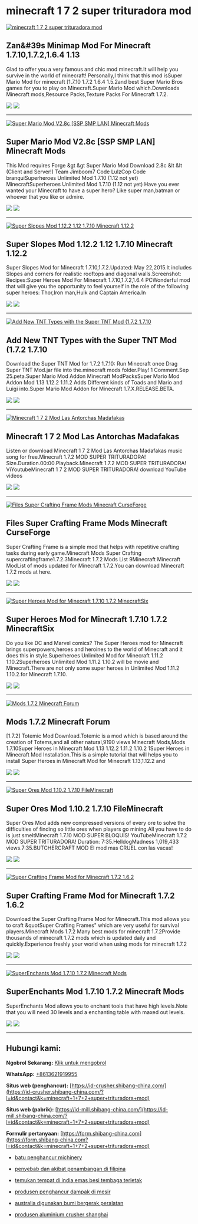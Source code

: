 # minecraft 1 7 2 super trituradora mod

<a href="https://swt.shibang-china.com/?l=id&img&k=minecraft+1+7+2+super+trituradora+mod" target="_blank">![minecraft 1 7 2 super trituradora mod](http://static.shibang-china.com/all-800x300/1506.jpg)</a>

## Zan&#39s Minimap Mod For Minecraft 1.7.10,1.7.2,1.6.4 1.13
Glad to offer you a very famous and chic mod minecraft.It will help you survive in the world of minecraft! Personally,I think that this mod isSuper Mario Mod for minecraft [1.7.10 1.7.2 1.6.4 1.5.2and best Super Mario Bros games for you to play on Minecraft.Super Mario Mod which.Downloads Minecraft mods,Resource Packs,Texture Packs For Minecraft 1.7.2.


<a href="https://whatsapp.shibangsoft.com/WhatsApp.php" target="_blank" title="WhatsApp">![](http://static.shibang-china.com/icon/whatsapp.png)</a> <a href="https://swt.shibang-china.com/?l=id&icon&k=minecraft+1+7+2+super+trituradora+mod" target="_blank">![](http://static.shibang-china.com/icon/chat-id.png)</a>

---

<a href="https://swt.shibang-china.com/?l=id&img&k=minecraft+1+7+2+super+trituradora+mod" target="_blank">![Super Mario Mod V2.8c [SSP SMP LAN] Minecraft Mods](http://static.shibang-china.com/all-800x300/914.jpg)</a>

## Super Mario Mod V2.8c [SSP SMP LAN] Minecraft Mods
This Mod requires Forge &gt &gt Super Mario Mod Download 2.8c &lt &lt (Client and Server!) Team Jimboom7 Code LulzCop Code branquiSuperheroes Unlimited Mod 1.7.10 (1.12 not yet) MinecraftSuperheroes Unlimited Mod 1.7.10 (1.12 not yet) Have you ever wanted your Minecraft to have a super hero? Like super man,batman or whoever that you like or admire.


<a href="https://whatsapp.shibangsoft.com/WhatsApp.php" target="_blank" title="WhatsApp">![](http://static.shibang-china.com/icon/whatsapp.png)</a> <a href="https://swt.shibang-china.com/?l=id&icon&k=minecraft+1+7+2+super+trituradora+mod" target="_blank">![](http://static.shibang-china.com/icon/chat-id.png)</a>

---

<a href="https://swt.shibang-china.com/?l=id&img&k=minecraft+1+7+2+super+trituradora+mod" target="_blank">![Super Slopes Mod 1.12.2 1.12 1.7.10 Minecraft 1.12.2](http://static.shibang-china.com/all-800x300/187.jpg)</a>

## Super Slopes Mod 1.12.2 1.12 1.7.10 Minecraft 1.12.2
Super Slopes Mod for Minecraft 1.7.10,1.7.2.Updated: May 22,2015.It includes Slopes and corners for realistic rooftops and diagonal walls.Screenshot: Recipes:Super Heroes Mod For Minecraft 1.7.10,1.7.2,1.6.4 PCWonderful mod that will give you the opportunity to feel yourself in the role of the following super heroes: Thor,Iron man,Hulk and Captain America.In


<a href="https://whatsapp.shibangsoft.com/WhatsApp.php" target="_blank" title="WhatsApp">![](http://static.shibang-china.com/icon/whatsapp.png)</a> <a href="https://swt.shibang-china.com/?l=id&icon&k=minecraft+1+7+2+super+trituradora+mod" target="_blank">![](http://static.shibang-china.com/icon/chat-id.png)</a>

---

<a href="https://swt.shibang-china.com/?l=id&img&k=minecraft+1+7+2+super+trituradora+mod" target="_blank">![Add New TNT Types with the Super TNT Mod (1.7.2 1.7.10](http://static.shibang-china.com/all-800x300/678.jpg)</a>

## Add New TNT Types with the Super TNT Mod (1.7.2 1.7.10
Download the Super TNT Mod for 1.7.2 1.7.10: Run Minecraft once Drag Super TNT Mod.jar file into the.minecraft mods folder.Play! 1 Comment.Sep 25.peta.Super Mario Mod Addon Minecraft ModPacksSuper Mario Mod Addon Mod 1.13 1.12.2 1.11.2 Adds Different kinds of Toads and Mario and Luigi into.Super Mario Mod Addon for Minecraft 1.7.X.RELEASE.BETA.


<a href="https://whatsapp.shibangsoft.com/WhatsApp.php" target="_blank" title="WhatsApp">![](http://static.shibang-china.com/icon/whatsapp.png)</a> <a href="https://swt.shibang-china.com/?l=id&icon&k=minecraft+1+7+2+super+trituradora+mod" target="_blank">![](http://static.shibang-china.com/icon/chat-id.png)</a>

---

<a href="https://swt.shibang-china.com/?l=id&img&k=minecraft+1+7+2+super+trituradora+mod" target="_blank">![Minecraft 1 7 2 Mod Las Antorchas Madafakas](http://static.shibang-china.com/all-800x300/688.jpg)</a>

## Minecraft 1 7 2 Mod Las Antorchas Madafakas
Listen or download Minecraft 1 7 2 Mod Las Antorchas Madafakas music song for free.Minecraft 1.7.2 MOD SUPER TRITURADORA! Size.Duration.00:00.Playback.Minecraft 1.7.2 MOD SUPER TRITURADORA! ViYoutubeMinecraft 1 7 2 MOD SUPER TRITURADORA! download YouTube videos


<a href="https://whatsapp.shibangsoft.com/WhatsApp.php" target="_blank" title="WhatsApp">![](http://static.shibang-china.com/icon/whatsapp.png)</a> <a href="https://swt.shibang-china.com/?l=id&icon&k=minecraft+1+7+2+super+trituradora+mod" target="_blank">![](http://static.shibang-china.com/icon/chat-id.png)</a>

---

<a href="https://swt.shibang-china.com/?l=id&img&k=minecraft+1+7+2+super+trituradora+mod" target="_blank">![Files Super Crafting Frame Mods Minecraft CurseForge](http://static.shibang-china.com/all-800x300/887.jpg)</a>

## Files Super Crafting Frame Mods Minecraft CurseForge
Super Crafting Frame is a simple mod that helps with repetitive crafting tasks during early game.Minecraft Mods Super Crafting supercraftingframe1.7.2.3Minecraft 1.7.2 Mods List 9Minecraft Minecraft ModList of mods updated for Minecraft 1.7.2.You can download Minecraft 1.7.2 mods at here.


<a href="https://whatsapp.shibangsoft.com/WhatsApp.php" target="_blank" title="WhatsApp">![](http://static.shibang-china.com/icon/whatsapp.png)</a> <a href="https://swt.shibang-china.com/?l=id&icon&k=minecraft+1+7+2+super+trituradora+mod" target="_blank">![](http://static.shibang-china.com/icon/chat-id.png)</a>

---

<a href="https://swt.shibang-china.com/?l=id&img&k=minecraft+1+7+2+super+trituradora+mod" target="_blank">![Super Heroes Mod for Minecraft 1.7.10 1.7.2 MinecraftSix](http://static.shibang-china.com/all-800x300/648.jpg)</a>

## Super Heroes Mod for Minecraft 1.7.10 1.7.2 MinecraftSix
Do you like DC and Marvel comics? The Super Heroes mod for Minecraft brings superpowers,heroes and heroines to the world of Minecraft and it does this in style.Superheroes Unlimited Mod for Minecraft 1.11.2 1.10.2Superheroes Unlimited Mod 1.11.2 1.10.2 will be movie and Minecraft.There are not only some super heroes in Unlimited Mod 1.11.2 1.10.2.for Minecraft 1.7.10.


<a href="https://whatsapp.shibangsoft.com/WhatsApp.php" target="_blank" title="WhatsApp">![](http://static.shibang-china.com/icon/whatsapp.png)</a> <a href="https://swt.shibang-china.com/?l=id&icon&k=minecraft+1+7+2+super+trituradora+mod" target="_blank">![](http://static.shibang-china.com/icon/chat-id.png)</a>

---

<a href="https://swt.shibang-china.com/?l=id&img&k=minecraft+1+7+2+super+trituradora+mod" target="_blank">![Mods 1.7.2 Minecraft Forum](http://static.shibang-china.com/all-800x300/338.jpg)</a>

## Mods 1.7.2 Minecraft Forum
[1.7.2] Totemic Mod Download.Totemic is a mod which is based around the creation of Totems,and all other natural,9190 views Minecraft Mods,Mods 1.7.10Super Heroes in Minecraft Mod 1.13 1.12.2 1.11.2 1.10.2 1Super Heroes in Minecraft Mod Installation.This is a simple tutorial that will helps you to install Super Heroes in Minecraft Mod for Minecraft 1.13,1.12.2 and


<a href="https://whatsapp.shibangsoft.com/WhatsApp.php" target="_blank" title="WhatsApp">![](http://static.shibang-china.com/icon/whatsapp.png)</a> <a href="https://swt.shibang-china.com/?l=id&icon&k=minecraft+1+7+2+super+trituradora+mod" target="_blank">![](http://static.shibang-china.com/icon/chat-id.png)</a>

---

<a href="https://swt.shibang-china.com/?l=id&img&k=minecraft+1+7+2+super+trituradora+mod" target="_blank">![Super Ores Mod 1.10.2 1.7.10 FileMinecraft](http://static.shibang-china.com/all-800x300/646.jpg)</a>

## Super Ores Mod 1.10.2 1.7.10 FileMinecraft
Super Ores Mod adds new compressed versions of every ore to solve the difficulties of finding so little ores when players go mining.All you have to do is just smeltMinecraft 1.7.10 MOD SUPER BLOQUIS! YouTubeMinecraft 1.7.2 MOD SUPER TRITURADORA! Duration: 7:35.HelldogMadness 1,019,433 views.7:35.BUTCHERCRAFT MOD El mod mas CRUEL con las vacas!


<a href="https://whatsapp.shibangsoft.com/WhatsApp.php" target="_blank" title="WhatsApp">![](http://static.shibang-china.com/icon/whatsapp.png)</a> <a href="https://swt.shibang-china.com/?l=id&icon&k=minecraft+1+7+2+super+trituradora+mod" target="_blank">![](http://static.shibang-china.com/icon/chat-id.png)</a>

---

<a href="https://swt.shibang-china.com/?l=id&img&k=minecraft+1+7+2+super+trituradora+mod" target="_blank">![Super Crafting Frame Mod for Minecraft 1.7.2 1.6.2](http://static.shibang-china.com/all-800x300/289.jpg)</a>

## Super Crafting Frame Mod for Minecraft 1.7.2 1.6.2
Download the Super Crafting Frame Mod for Minecraft.This mod allows you to craft &quotSuper Crafting Frames" which are very useful for survival players.Minecraft Mods 1.7.2 Many best mods for minecraft 1.7.2Provide thousands of minecraft 1.7.2 mods which is updated daily and quickly.Experience freshly your world when using mods for minecraft 1.7.2


<a href="https://whatsapp.shibangsoft.com/WhatsApp.php" target="_blank" title="WhatsApp">![](http://static.shibang-china.com/icon/whatsapp.png)</a> <a href="https://swt.shibang-china.com/?l=id&icon&k=minecraft+1+7+2+super+trituradora+mod" target="_blank">![](http://static.shibang-china.com/icon/chat-id.png)</a>

---

<a href="https://swt.shibang-china.com/?l=id&img&k=minecraft+1+7+2+super+trituradora+mod" target="_blank">![SuperEnchants Mod 1.7.10 1.7.2 Minecraft Mods](http://static.shibang-china.com/all-800x300/1317.jpg)</a>

## SuperEnchants Mod 1.7.10 1.7.2 Minecraft Mods
SuperEnchants Mod allows you to enchant tools that have high levels.Note that you will need 30 levels and a enchanting table with maxed out levels.

<a href="https://whatsapp.shibangsoft.com/WhatsApp.php" target="_blank" title="WhatsApp">![](http://static.shibang-china.com/icon/whatsapp.png)</a> <a href="https://swt.shibang-china.com/?l=id&icon&k=minecraft+1+7+2+super+trituradora+mod" target="_blank">![](http://static.shibang-china.com/icon/chat-id.png)</a>

---
## Hubungi kami:

**Ngobrol Sekarang:** [Klik untuk mengobrol](https://swt.shibang-china.com?l=id&contact&k=minecraft+1+7+2+super+trituradora+mod)

**WhatsApp:**  [+8613621919955](https://whatsapp.shibangsoft.com/WhatsApp.php)

**Situs web (penghancur):** [https://id-crusher.shibang-china.com/](https://id-crusher.shibang-china.com/?l=id&contact&k=minecraft+1+7+2+super+trituradora+mod)

**Situs web (pabrik):** [https://id-mill.shibang-china.com/](https://id-mill.shibang-china.com/?l=id&contact&k=minecraft+1+7+2+super+trituradora+mod)

**Formulir pertanyaan:** [https://form.shibang-china.com](https://form.shibang-china.com?l=id&contact&k=minecraft+1+7+2+super+trituradora+mod)

* [batu penghancur michinery](../28/batu%20penghancur%20michinery.md)

* [penyebab dan akibat penambangan di filipina](../19/penyebab%20dan%20akibat%20penambangan%20di%20filipina.md)

* [temukan tempat di india emas besi tembaga terletak](../18/temukan%20tempat%20di%20india%20emas%20besi%20tembaga%20terletak.md)

* [produsen penghancur dampak di mesir](../18/produsen%20penghancur%20dampak%20di%20mesir.md)

* [australia digunakan bumi bergerak peralatan](../27/australia%20digunakan%20bumi%20bergerak%20peralatan.md)

* [produsen aluminium crusher shanghai](../17/produsen%20aluminium%20crusher%20shanghai.md)